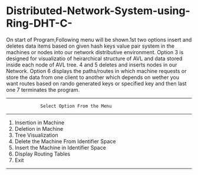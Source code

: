 # Distributed-Network-System-using-Ring-DHT-C-

On start of Program,Following menu will be shown.1st two options insert and deletes data items based on given hash keys value pair system
in the machines or nodes into our network distributive environment.
Option 3 is designed for visualizatio of heirarchical structure of AVL and data stored inside each node of AVL tree.
4 and 5 deletes and inserts nodes in our Network.
Option 6 displays the paths/routes in which machine requests or store the data from  one client to another which depends on wether you
want routes based on rando generated keys or specified key and then last one 7 terminates the program.

---------------------------------------------------------------
                 Select Option From the Menu                    
----------------------------------------------------------------
1. Insertion in Machine
2. Deletion in Machine
3. Tree Visualization
4. Delete the Machine From Identifier Space
5. Insert the Machine in Identifier Space
6. Display Routing Tables
7. Exit
-----------------------------------------------------------------

